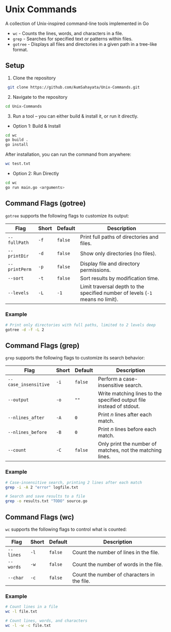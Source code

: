# Unix Commands
A collection of Unix-inspired command-line tools implemented in Go

- `wc` - Counts the lines, words, and characters in a file.
- `grep` - Searches for specified text or patterns within files.
- `gotree` - Displays all files and directories in a given path in a tree-like format.
  
## Setup
1. Clone the repository
```bash
 git clone https://github.com/AumSahayata/Unix-Commands.git
```
2. Navigate to the repository
```bash
cd Unix-Commands
```
3. Run a tool – you can either build & install it, or run it directly.

- Option 1: Build & Install
```bash
cd wc
go build .
go install
```
After installation, you can run the command from anywhere:
```bash
wc test.txt
```
- Option 2: Run Directly
``` bash
cd wc
go run main.go <arguments>
```

## Command Flags (gotree)

`gotree` supports the following flags to customize its output:

| Flag | Short | Default | Description |
|------|-------|---------|-------------|
| `--fullPath` | `-f` | `false` | Print full paths of directories and files. |
| `--printDir` | `-d` | `false` | Show only directories (no files). |
| `--printPerm` | `-p` | `false` | Display file and directory permissions. |
| `--sort` | `-t` | `false` | Sort results by modification time. |
| `--levels` | `-L` | `-1` | Limit traversal depth to the specified number of levels (`-1` means no limit). |

### Example
```bash
# Print only directories with full paths, limited to 2 levels deep
gotree -d -f -L 2
```
## Command Flags (grep)
`grep` supports the following flags to customize its search behavior:

| Flag | Short | Default | Description |
|------|-------|---------|-------------|
| `--case_insensitive` | `-i` | `false` | Perform a case-insensitive search. |
| `--output` | `-o` | `""` | Write matching lines to the specified output file instead of stdout. |
| `--nlines_after` | `-A` | `0` | Print *n* lines after each match. |
| `--nlines_before` | `-B` | `0` | Print *n* lines before each match. |
| `--count` | `-C` | `false` | Only print the number of matches, not the matching lines. |

### Example
```bash
# Case-insensitive search, printing 2 lines after each match
grep -i -A 2 "error" logfile.txt

# Search and save results to a file
grep -o results.txt "TODO" source.go
```
## Command Flags (wc)

`wc` supports the following flags to control what is counted:

| Flag | Short | Default | Description |
|------|-------|---------|-------------|
| `--lines` | `-l` | `false` | Count the number of lines in the file. |
| `--words` | `-w` | `false` | Count the number of words in the file. |
| `--char` | `-c` | `false` | Count the number of characters in the file. |

### Example
```bash
# Count lines in a file
wc -l file.txt

# Count lines, words, and characters
wc -l -w -c file.txt
